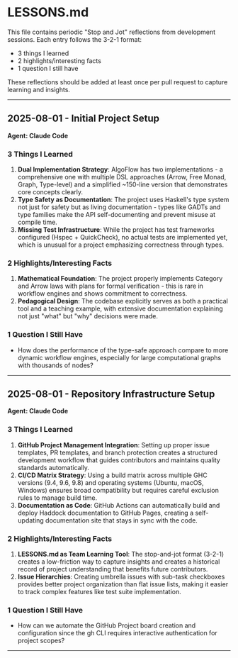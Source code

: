 # LESSONS.md

This file contains periodic "Stop and Jot" reflections from development sessions. Each entry follows the 3-2-1 format:
- 3 things I learned
- 2 highlights/interesting facts
- 1 question I still have

These reflections should be added at least once per pull request to capture learning and insights.

---

## 2025-08-01 - Initial Project Setup
**Agent: Claude Code**

### 3 Things I Learned
1. **Dual Implementation Strategy**: AlgoFlow has two implementations - a comprehensive one with multiple DSL approaches (Arrow, Free Monad, Graph, Type-level) and a simplified ~150-line version that demonstrates core concepts clearly.
2. **Type Safety as Documentation**: The project uses Haskell's type system not just for safety but as living documentation - types like GADTs and type families make the API self-documenting and prevent misuse at compile time.
3. **Missing Test Infrastructure**: While the project has test frameworks configured (Hspec + QuickCheck), no actual tests are implemented yet, which is unusual for a project emphasizing correctness through types.

### 2 Highlights/Interesting Facts
1. **Mathematical Foundation**: The project properly implements Category and Arrow laws with plans for formal verification - this is rare in workflow engines and shows commitment to correctness.
2. **Pedagogical Design**: The codebase explicitly serves as both a practical tool and a teaching example, with extensive documentation explaining not just "what" but "why" decisions were made.

### 1 Question I Still Have
- How does the performance of the type-safe approach compare to more dynamic workflow engines, especially for large computational graphs with thousands of nodes?

---

## 2025-08-01 - Repository Infrastructure Setup
**Agent: Claude Code**

### 3 Things I Learned
1. **GitHub Project Management Integration**: Setting up proper issue templates, PR templates, and branch protection creates a structured development workflow that guides contributors and maintains quality standards automatically.
2. **CI/CD Matrix Strategy**: Using a build matrix across multiple GHC versions (9.4, 9.6, 9.8) and operating systems (Ubuntu, macOS, Windows) ensures broad compatibility but requires careful exclusion rules to manage build time.
3. **Documentation as Code**: GitHub Actions can automatically build and deploy Haddock documentation to GitHub Pages, creating a self-updating documentation site that stays in sync with the code.

### 2 Highlights/Interesting Facts
1. **LESSONS.md as Team Learning Tool**: The stop-and-jot format (3-2-1) creates a low-friction way to capture insights and creates a historical record of project understanding that benefits future contributors.
2. **Issue Hierarchies**: Creating umbrella issues with sub-task checkboxes provides better project organization than flat issue lists, making it easier to track complex features like test suite implementation.

### 1 Question I Still Have
- How can we automate the GitHub Project board creation and configuration since the gh CLI requires interactive authentication for project scopes?

---

<!-- Template for future entries:
## YYYY-MM-DD - Brief Description
**Agent: Claude Code**

### 3 Things I Learned
1. 
2. 
3. 

### 2 Highlights/Interesting Facts
1. 
2. 

### 1 Question I Still Have
- 
-->